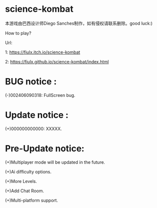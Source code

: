 # science-kombat
本游戏由巴西设计师Diego Sanches制作，如有侵权请联系删除。good luck:)

How to play?

Url:

1: https://fiulx.itch.io/science-kombat

2: https://fiulx.github.io/science-kombat/index.html


# BUG notice :

(-)002406090318: FullScreen bug.

# Update notice :

(+)000000000000: XXXXX.

# Pre-Update notice:

(+)Multiplayer mode will be updated in the future.

(+)Ai difficulty options.

(+)More Levels.

(+)Add Chat Room.

(+)Multi-platform support.

